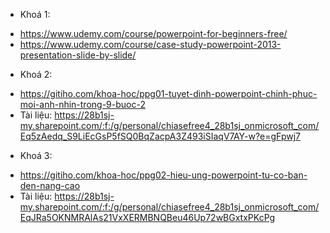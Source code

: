 - Khoá 1:
+ https://www.udemy.com/course/powerpoint-for-beginners-free/
+ https://www.udemy.com/course/case-study-powerpoint-2013-presentation-slide-by-slide/

- Khoá 2:
+ https://gitiho.com/khoa-hoc/ppg01-tuyet-dinh-powerpoint-chinh-phuc-moi-anh-nhin-trong-9-buoc-2
+ Tài liệu: https://28b1sj-my.sharepoint.com/:f:/g/personal/chiasefree4_28b1sj_onmicrosoft_com/Eq5zAedq_S9LiEcGsP5fSQ0BqZacpA3Z493iSIaqV7AY-w?e=gFpwj7

- Khoá 3:
+ https://gitiho.com/khoa-hoc/ppg02-hieu-ung-powerpoint-tu-co-ban-den-nang-cao
+ Tài liệu: https://28b1sj-my.sharepoint.com/:f:/g/personal/chiasefree4_28b1sj_onmicrosoft_com/EqJRa5OKNMRAlAs21VxXERMBNQBeu46Up72wBGxtxPKcPg